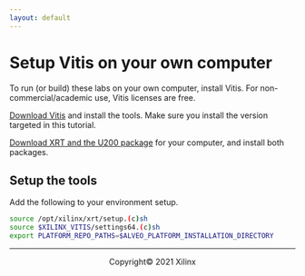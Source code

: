 ```yaml
---
layout: default
---
```


# Setup Vitis on your own computer

To run (or build) these labs on your own computer, install Vitis. For non-commercial/academic use, Vitis licenses are free.

[Download Vitis](https://www.xilinx.com/support/download/index.html/content/xilinx/en/downloadNav/vitis.html) and install the tools. Make sure you install the version targeted in this tutorial.

[Download XRT and the U200 package](https://www.xilinx.com/products/boards-and-kits/alveo/u200.html#gettingStarted) for your computer, and install both packages.

## Setup the tools

Add the following to your environment setup.

```sh
source /opt/xilinx/xrt/setup.(c)sh
source $XILINX_VITIS/settings64.(c)sh
export PLATFORM_REPO_PATHS=$ALVEO_PLATFORM_INSTALLATION_DIRECTORY
```

---------------------------------------
<p align="center">Copyright&copy; 2021 Xilinx</p>